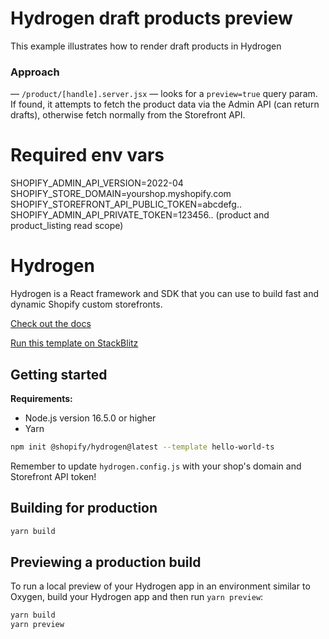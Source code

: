 # Hydrogen draft products preview

This example illustrates how to render draft products in Hydrogen

### Approach
— `/product/[handle].server.jsx` — looks for a `preview=true` query param. If found, it attempts to fetch the product data via the Admin API (can return drafts), otherwise fetch normally from the Storefront API.

# Required env vars
SHOPIFY_ADMIN_API_VERSION=2022-04
SHOPIFY_STORE_DOMAIN=yourshop.myshopify.com
SHOPIFY_STOREFRONT_API_PUBLIC_TOKEN=abcdefg..
SHOPIFY_ADMIN_API_PRIVATE_TOKEN=123456.. (product and product_listing read scope)

# Hydrogen

Hydrogen is a React framework and SDK that you can use to build fast and dynamic Shopify custom storefronts.

[Check out the docs](https://shopify.dev/custom-storefronts/hydrogen)

[Run this template on StackBlitz](https://stackblitz.com/github/Shopify/hydrogen/tree/stackblitz/templates/hello-world-js)

## Getting started

**Requirements:**

- Node.js version 16.5.0 or higher
- Yarn

```bash
npm init @shopify/hydrogen@latest --template hello-world-ts
```

Remember to update `hydrogen.config.js` with your shop's domain and Storefront API token!

## Building for production

```bash
yarn build
```

## Previewing a production build

To run a local preview of your Hydrogen app in an environment similar to Oxygen, build your Hydrogen app and then run `yarn preview`:

```bash
yarn build
yarn preview
```
